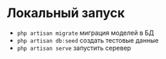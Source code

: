 # Локальный запуск
- `php artisan migrate` миграция моделей в БД
- `php artisan db:seed` создать тестовые данные
- `php artisan serve` запустить серевер